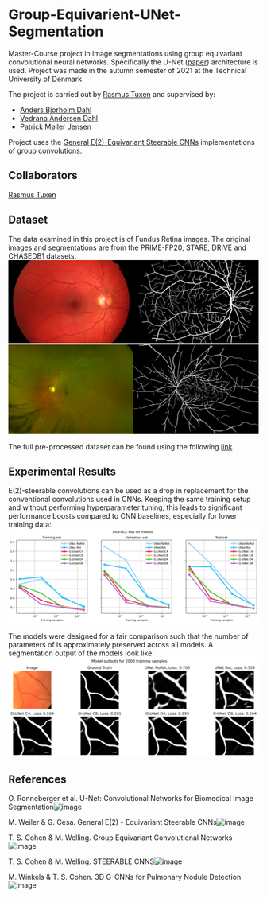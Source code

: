 # Group-Equivarient-UNet-Segmentation
Master-Course project in image segmentations using group equivariant convolutional neural networks. Specifically the U-Net ([paper](https://arxiv.org/abs/1505.04597))
architecture is used. Project was made in the autumn semester of 2021 at the Technical University of Denmark.


The project is carried out by [Rasmus Tuxen](https://github.com/RTuxen) and supervised by:
- [Anders Bjorholm Dahl](https://orbit.dtu.dk/en/persons/anders-bjorholm-dahl)
- [Vedrana Andersen Dahl](https://orbit.dtu.dk/en/persons/vedrana-andersen-dahl)
- [Patrick Møller Jensen](https://orbit.dtu.dk/en/persons/patrick-m%C3%B8ller-jensen)

Project uses the [General E(2)-Equivariant Steerable CNNs](https://github.com/QUVA-Lab/e2cnn) implementations of group convolutions.

## Collaborators
[Rasmus Tuxen](https://github.com/RTuxen)

## Dataset
The data examined in this project is of Fundus Retina images. The original images and segmentations are from the PRIME-FP20, STARE, DRIVE and CHASEDB1 datasets.
![Alt text](experiments/figures/image2.png?raw=true "Title")
![Alt text](experiments/figures/image3.png?raw=true "Title")

The full pre-processed dataset can be found using the following [link](https://drive.google.com/file/d/178nqFih4HpvjPt4olFQaeLWGIGjfUHIo/view?usp=sharing)

## Experimental Results
E(2)-steerable convolutions can be used as a drop in replacement for the conventional convolutions used in CNNs. Keeping the same training setup and without performing hyperparameter tuning, this leads to significant performance boosts compared to CNN baselines, especially for lower training data:
![Alt text](experiments/figures/Loss.png?raw=true "Title")

The models were designed for a fair comparison such  that the number of parameters of is approximately preserved across all models. A segmentation output of the models look like:
![Alt text](experiments/figures/model_outputs.png?raw=true "Title")




## References
O. Ronneberger et al. U-Net: Convolutional Networks for Biomedical Image Segmentation![image](https://user-images.githubusercontent.com/39836677/146071346-608fa249-91ea-484e-aca0-a4f6fc6d812c.png)
 
M. Weiler & G. Cesa. General E(2) - Equivariant Steerable CNNs![image](https://user-images.githubusercontent.com/39836677/146071289-6040ea8f-ccb2-411e-bb2f-1a0514a2687d.png)

T. S. Cohen & M. Welling. Group Equivariant Convolutional Networks![image](https://user-images.githubusercontent.com/39836677/146071362-5304b8c3-b6bf-4f68-ad5f-218a75f863f2.png)

T. S. Cohen & M. Welling. STEERABLE CNNS![image](https://user-images.githubusercontent.com/39836677/146071373-0ab9a0d9-7bc5-4867-b932-10427926a62e.png)

M. Winkels & T. S. Cohen. 3D G-CNNs for Pulmonary Nodule Detection![image](https://user-images.githubusercontent.com/39836677/146071382-291cb277-2a54-4e55-9308-592237c6f98f.png)

